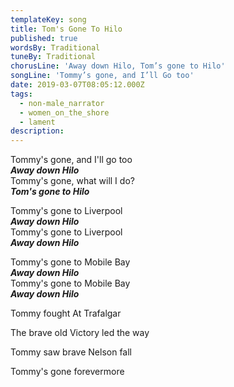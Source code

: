```yaml
---
templateKey: song
title: Tom's Gone To Hilo
published: true
wordsBy: Traditional
tuneBy: Traditional
chorusLine: 'Away down Hilo, Tom’s gone to Hilo'
songLine: 'Tommy’s gone, and I’ll Go too'
date: 2019-03-07T08:05:12.000Z
tags:
  - non-male_narrator
  - women_on_the_shore
  - lament
description:
---
```

Tommy's gone, and I'll go too\
***Away down Hilo***\
Tommy's gone, what will I do?\
***Tom's gone to Hilo***

Tommy's gone to Liverpool\
***Away down Hilo***\
Tommy's gone to Liverpool\
***Away down Hilo***

Tommy's gone to Mobile Bay\
***Away down Hilo***\
Tommy's gone to Mobile Bay\
***Away down Hilo***

Tommy fought At Trafalgar

The brave old Victory led the way

Tommy saw brave Nelson fall

Tommy's gone forevermore
